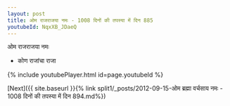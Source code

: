 ```yaml
---
layout: post
title: ओम राजराजया नमः - 1008 दिनों की तपस्या में दिन 885
youtubeId: NqxXB_JDaeQ
---
```

 
 
 ओम राजराजया नमः  
 
 -  कोण राजांचा राजा 
 
  
 
  
 
 
 
 
 
 


{% include youtubePlayer.html id=page.youtubeId %}
 
[Next]({{ site.baseurl }}{% link  split1/_posts/2012-09-15-ओम ब्रह्मा वर्चसाय नमः - 1008 दिनों की तपस्या में दिन 894.md%})
 
